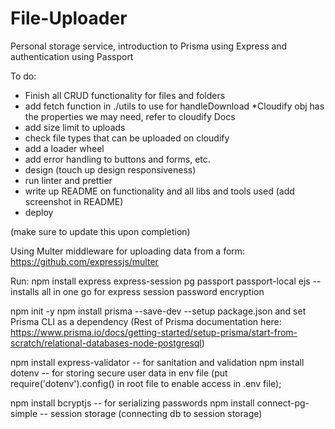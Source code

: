 # File-Uploader
Personal storage service, introduction to Prisma using Express and authentication using Passport

To do:
 - Finish all CRUD functionality for files and folders
 - add fetch function in ./utils to use for handleDownload
    *Cloudify obj has the properties we may need, refer to cloudify Docs
 - add size limit to uploads
 - check file types that can be uploaded on cloudify
 - add a loader wheel
 - add error handling to buttons and forms, etc.
 - design (touch up design responsiveness)
 - run linter and prettier
 - write up README on functionality and all libs and tools used
  (add screenshot in README)
 - deploy

    
(make sure to update this upon completion)

Using Multer middleware for uploading data from a form: https://github.com/expressjs/multer 

Run: npm install express express-session pg passport passport-local ejs -- installs all in one go for express session password encryption

npm init -y
npm install prisma --save-dev  --setup package.json and set Prisma CLI as a dependency
(Rest of Prisma documentation here: https://www.prisma.io/docs/getting-started/setup-prisma/start-from-scratch/relational-databases-node-postgresql)

npm install express-validator -- for sanitation and validation npm install dotenv -- for storing secure user data in env file (put require('dotenv').config() in root file to enable access in .env file);

npm install bcryptjs -- for serializing passwords npm install connect-pg-simple -- session storage (connecting db to session storage)